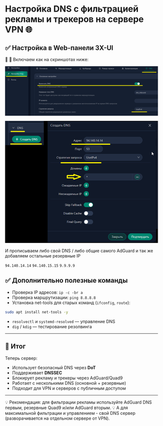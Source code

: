 # Настройка DNS с фильтрацией рекламы и трекеров на сервере VPN 🌐

## ✅ Настройка в Web-панели 3X-UI

📸 📸 Включаем как на скриншотах ниже:

![sc-06](https://github.com/soulpastwk/share/blob/main/media/vpn00/scr-03.png)

![sc-06](https://github.com/soulpastwk/share/blob/main/media/vpn00/scr-04.png)

И прописываем либо свой DNS / либо общие самого AdGuard и так же добавляем остальные резервные IP

`94.140.14.14`
`94.140.15.15`
`9.9.9.9`

## ✅ Дополнительно полезные команды

* Проверка IP адресов: `ip -c -br a`
* Проверка маршрутизации: `ping 8.8.8.8`
* Установка net-tools для старых команд (`ifconfig`, `route`):

```bash
sudo apt install net-tools -y
```

* `resolvectl` и `systemd-resolved` — управление DNS
* `dig` / `kdig` — тестирование резолвинга

---

## 📌 Итог

Теперь сервер:

* Использует безопасный DNS через **DoT**
* Поддерживает **DNSSEC**
* Блокирует рекламу и трекеры через AdGuard/Quad9
* Работает с несколькими DNS (основной + резервные)
* Подходит для VPN и серверов с публичным доступом

---

💡 Рекомендация: для фильтрации рекламы используйте AdGuard DNS первым, резервные Quad9 и/или AdGuard вторым.
💡 А для максимальной фильтрации и управлением - свой DNS сервер (разворачивается на отдельном сервере от VPN).
